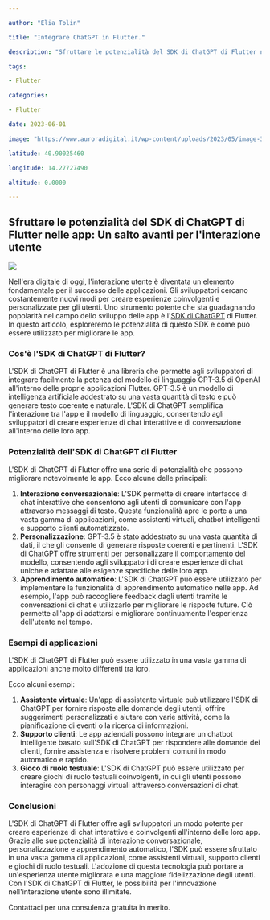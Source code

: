 ```yaml
---

author: "Elia Tolin"

title: "Integrare ChatGPT in Flutter."

description: "Sfruttare le potenzialità del SDK di ChatGPT di Flutter nelle app: Un salto avanti per l’interazione utente."

tags:

- Flutter

categories:

- Flutter

date: 2023-06-01

image: "https://www.auroradigital.it/wp-content/uploads/2023/05/image-3-1024x430.png"

latitude: 40.90025460

longitude: 14.27727490

altitude: 0.0000

---
```


## Sfruttare le potenzialità del SDK di ChatGPT di Flutter nelle app: Un salto avanti per l'interazione utente

![](https://www.auroradigital.it/wp-content/uploads/2023/05/image-3-1024x430.png)

Nell'era digitale di oggi, l'interazione utente è diventata un elemento fondamentale per il successo delle applicazioni. Gli sviluppatori cercano costantemente nuovi modi per creare esperienze coinvolgenti e personalizzate per gli utenti. Uno strumento potente che sta guadagnando popolarità nel campo dello sviluppo delle app è l'[SDK di ChatGPT](https://pub.dev/packages/chat_gpt_sdk)  di Flutter. In questo articolo, esploreremo le potenzialità di questo SDK e come può essere utilizzato per migliorare le app.

### Cos'è l'SDK di ChatGPT di Flutter?

L'SDK di ChatGPT di Flutter è una libreria che permette agli sviluppatori di integrare facilmente la potenza del modello di linguaggio GPT-3.5 di OpenAI all'interno delle proprie applicazioni Flutter. GPT-3.5 è un modello di intelligenza artificiale addestrato su una vasta quantità di testo e può generare testo coerente e naturale. L'SDK di ChatGPT semplifica l'interazione tra l'app e il modello di linguaggio, consentendo agli sviluppatori di creare esperienze di chat interattive e di conversazione all'interno delle loro app.

### Potenzialità dell'SDK di ChatGPT di Flutter

L'SDK di ChatGPT di Flutter offre una serie di potenzialità che possono migliorare notevolmente le app. Ecco alcune delle principali:

1.  **Interazione conversazionale**: L'SDK permette di creare interfacce di chat interattive che consentono agli utenti di comunicare con l'app attraverso messaggi di testo. Questa funzionalità apre le porte a una vasta gamma di applicazioni, come assistenti virtuali, chatbot intelligenti e supporto clienti automatizzato.
2.  **Personalizzazione**: GPT-3.5 è stato addestrato su una vasta quantità di dati, il che gli consente di generare risposte coerenti e pertinenti. L'SDK di ChatGPT offre strumenti per personalizzare il comportamento del modello, consentendo agli sviluppatori di creare esperienze di chat uniche e adattate alle esigenze specifiche delle loro app.
3.  **Apprendimento automatico**: L'SDK di ChatGPT può essere utilizzato per implementare la funzionalità di apprendimento automatico nelle app. Ad esempio, l'app può raccogliere feedback dagli utenti tramite le conversazioni di chat e utilizzarlo per migliorare le risposte future. Ciò permette all'app di adattarsi e migliorare continuamente l'esperienza dell'utente nel tempo.

### Esempi di applicazioni

L'SDK di ChatGPT di Flutter può essere utilizzato in una vasta gamma di applicazioni anche molto differenti tra loro.

Ecco alcuni esempi:

1.  **Assistente virtuale**: Un'app di assistente virtuale può utilizzare l'SDK di ChatGPT per fornire risposte alle domande degli utenti, offrire suggerimenti personalizzati e aiutare con varie attività, come la pianificazione di eventi o la ricerca di informazioni.
2.  **Supporto clienti**: Le app aziendali possono integrare un chatbot intelligente basato sull'SDK di ChatGPT per rispondere alle domande dei clienti, fornire assistenza e risolvere problemi comuni in modo automatico e rapido.
3.  **Gioco di ruolo testuale**: L'SDK di ChatGPT può essere utilizzato per creare giochi di ruolo testuali coinvolgenti, in cui gli utenti possono interagire con personaggi virtuali attraverso conversazioni di chat.

### Conclusioni

L'SDK di ChatGPT di Flutter offre agli sviluppatori un modo potente per creare esperienze di chat interattive e coinvolgenti all'interno delle loro app. Grazie alle sue potenzialità di interazione conversazionale, personalizzazione e apprendimento automatico, l'SDK può essere sfruttato in una vasta gamma di applicazioni, come assistenti virtuali, supporto clienti e giochi di ruolo testuali. L'adozione di questa tecnologia può portare a un'esperienza utente migliorata e una maggiore fidelizzazione degli utenti. Con l'SDK di ChatGPT di Flutter, le possibilità per l'innovazione nell'interazione utente sono illimitate.

Contattaci per una consulenza gratuita in merito.
